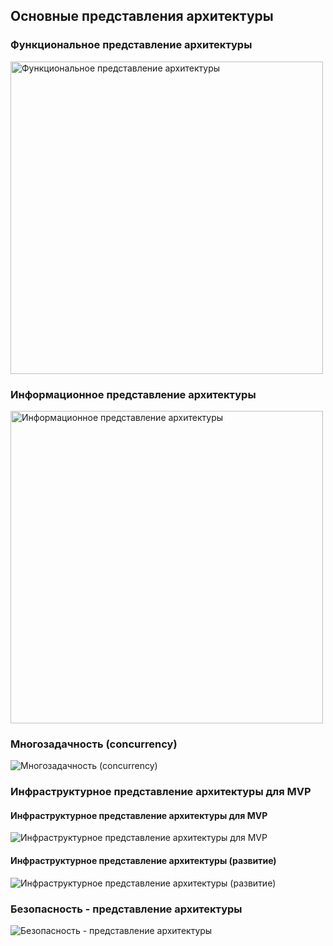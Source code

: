 ## Основные представления архитектуры

### Функциональное представление архитектуры
<image src="/images/Представления архитектуры/Функциональное представление архитектуры.png" alt="Функциональное представление архитектуры" width="500">


### Информационное представление архитектуры
<image src="/images/Представления архитектуры/Информационное представление архитектуры.png" alt="Информационное представление архитектуры" width="500">

### Многозадачность (concurrency)
<image src="/images/Представления архитектуры/Многозадачность (concurrency).png" alt="Многозадачность (concurrency)">

### Инфраструктурное представление архитектуры для MVP

  #### Инфраструктурное представление архитектуры для MVP
<image src="/images/Представления архитектуры/Инфраструктурное представление архитектуры для MVP.png" alt="Инфраструктурное представление архитектуры для MVP">
  
  #### Инфраструктурное представление архитектуры (развитие)
<image src="/images/Представления архитектуры/Инфраструктурное представление архитектуры (развитие).png" alt="Инфраструктурное представление архитектуры (развитие)">

### Безопасность - представление архитектуры
<image src="/images/Представления архитектуры/Безопасность - представление архитектуры.png" alt="Безопасность - представление архитектуры">


